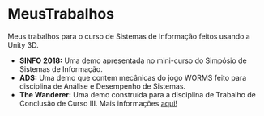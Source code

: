 # MeusTrabalhos
Meus trabalhos para o curso de Sistemas de Informação feitos usando a Unity 3D.

<ul>
  <li><b>SINFO 2018:</b> Uma demo apresentada no mini-curso do Simpósio de Sistemas de Informação.</li>
  <li><b>ADS:</b> Uma demo que contem mecânicas do jogo WORMS feito para disciplina de Análise e Desempenho de Sistemas.</li>
  <li><b>The Wanderer:</b> Uma demo construída para a disciplina de Trabalho de Conclusão de Curso III. Mais informações <a href="https://github.com/Rouem/thewanderer-tcc-exergame">aqui!</a></li>
</ul>
